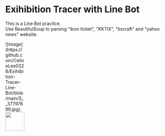 # Exihibition Tracer with Line Bot
This is a Line Bot pracitce.  
Use BeautifulSoup to parsing "ibon ticket", "KKTIX", "tixcraft" and "yahoo news" website.
<div style="width:60px ; height:60px">
![image](https://github.com/CelineLee0328/Exihibition-Tracer-Line-Bot/blob/main/S__37797896.jpg).
<div>
<img src="https://github.com/CelineLee0328/Exihibition-Tracer-Line-Bot/blob/main/S__37797896.jpg" style=" width:60px ; height:60px "  >
